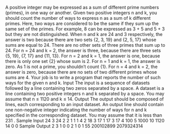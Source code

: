 A positive integer may be expressed as a sum of different prime numbers (primes), in one way or
another. Given two positive integers n and k, you should count the number of ways to express n as a
sum of k different primes. Here, two ways are considered to be the same if they sum up the same set
of the primes. For example, 8 can be expressed as 3 + 5 and 5 + 3 but they are not distinguished.
When n and k are 24 and 3 respectively, the answer is two because there are two sets {2, 3, 19} and
{2, 5, 17} whose sums are equal to 24. There are no other sets of three primes that sum up to 24. For
n = 24 and k = 2, the answer is three, because there are three sets {5, 19}, {7, 17} and {11, 13}. For
n = 2 and k = 1, the answer is one, because there is only one set {2} whose sum is 2. For n = 1 and
k = 1, the answer is zero. As 1 is not a prime, you shouldn’t count {1}. For n = 4 and k = 2, the
answer is zero, because there are no sets of two different primes whose sums are 4.
Your job is to write a program that reports the number of such ways for the given n and k.
Input
The input is a sequence of datasets followed by a line containing two zeros separated by a space. A
dataset is a line containing two positive integers n and k separated by a space. You may assume that
n ≤ 1120 and k ≤ 14.
Output
The output should be composed of lines, each corresponding to an input dataset. An output line
should contain one non-negative integer indicating the number of ways for n and k specified in the
corresponding dataset. You may assume that it is less than 231
.
Sample Input
24 3
24 2
2 1
1 1
4 2
18 3
17 1
17 3
17 4
100 5
1000 10
1120 14
0 0
Sample Output
2
3
1
0
0
2
1
0
1
55
200102899
2079324314